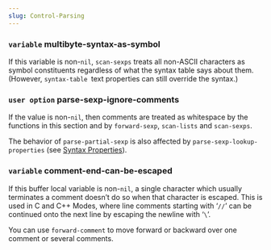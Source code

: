 ```yaml
---
slug: Control-Parsing
---
```


### <span className="tag variable">`variable`</span> **multibyte-syntax-as-symbol**

If this variable is non-`nil`, `scan-sexps` treats all non-ASCII characters as symbol constituents regardless of what the syntax table says about them. (However, `syntax-table `text properties can still override the syntax.)

### <span className="tag useroption">`user option`</span> **parse-sexp-ignore-comments**

If the value is non-`nil`, then comments are treated as whitespace by the functions in this section and by `forward-sexp`, `scan-lists` and `scan-sexps`.

The behavior of `parse-partial-sexp` is also affected by `parse-sexp-lookup-properties` (see [Syntax Properties](Syntax-Properties)).

### <span className="tag variable">`variable`</span> **comment-end-can-be-escaped**

If this buffer local variable is non-`nil`, a single character which usually terminates a comment doesn’t do so when that character is escaped. This is used in C and C++ Modes, where line comments starting with ‘`//`’ can be continued onto the next line by escaping the newline with ‘`\`’.

You can use `forward-comment` to move forward or backward over one comment or several comments.
